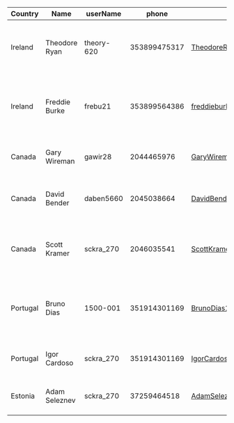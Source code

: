 Country   |       Name      |     userName             |      phone        |             email                   |         Adresse             |       birth        |  ip info |   status    
----------|-----------------|-------------------|-------------------|-------------------------------------|-----------------------------|--------------------|--------------------|----------
Ireland   | Theodore Ryan | theory-620  | 353899475317  | TheodoreRyan19@hotmail.com   | 22 Hollywood Dr Mountanville  Dublin IE D14 AT18 IE | 12/12/1990  |  D02 Eir broadband | restricted
Ireland   | Freddie Burke | frebu21  | 353899564386 | freddieburke19@hotmail.com   | 11 Clonard Park Sandyford Dublin 16 Dublin IE D16 HW40 IE | 12/12/1990  |  D02 Leeson telcom Holdings Lts | restricted
Canada | Gary Wireman| gawir28 | 2044465976 | GaryWireman19@hotmail.com   | 611 Ash St Winnipeg MB R3N 0R3 CA | 03/03/1990  |  R3T Bell MTS  | First listing
Canada | David Bender| daben5660| 2045038664 | DavidBender19@hotmail.com   | 637 Cambridge St Winnipeg, MB R3M 3G1 Canada | 03/03/1990  |  R3Y Bell MTS | First listing
Canada | Scott Kramer| sckra_270| 2046035541 | ScottKramer19@hotmail.com   | 913 Calrossie Blvd Winnipeg MB R3T 0W9 CA | 03/03/1990  |  R2G Bell MTS | First listing
Portugal| Bruno Dias| 1500-001| 351914301169 | BrunoDias1918@hotmail.com   | 1746 Macdonald St, Vancouver, BC V6K 3X8, Canada | 03/03/1990  |  1500-001 Nos comu.. | First listing
Portugal| Igor Cardoso| sckra_270| 351914301169 | IgorCardoso1918@hotmail.com   | Av. do Restelo 29C, Lisboa, Portugal | 03/03/1990  |  1500-001 vodafone | first listing
Estonia| Adam Seleznev| sckra_270| 37259464518| AdamSeleznev19@hotmail.com   | Nisu 22 10317 Tallinn Estonia | 03/03/1990  |  Telia easti | first listing


